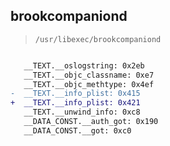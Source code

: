 ## brookcompaniond

> `/usr/libexec/brookcompaniond`

```diff

   __TEXT.__oslogstring: 0x2eb
   __TEXT.__objc_classname: 0xe7
   __TEXT.__objc_methtype: 0x4ef
-  __TEXT.__info_plist: 0x415
+  __TEXT.__info_plist: 0x421
   __TEXT.__unwind_info: 0xc8
   __DATA_CONST.__auth_got: 0x190
   __DATA_CONST.__got: 0xc0

```
